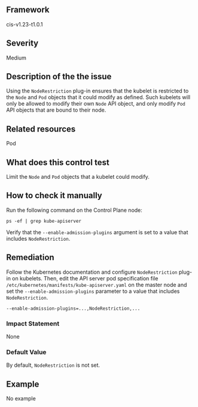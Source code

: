 ## Framework
cis-v1.23-t1.0.1
 
## Severity
Medium

## Description of the the issue
Using the `NodeRestriction` plug-in ensures that the kubelet is restricted to the `Node` and `Pod` objects that it could modify as defined. Such kubelets will only be allowed to modify their own `Node` API object, and only modify `Pod` API objects that are bound to their node.
 
## Related resources
Pod
 
## What does this control test
Limit the `Node` and `Pod` objects that a kubelet could modify.
 
## How to check it manually
Run the following command on the Control Plane node:

 
```
ps -ef | grep kube-apiserver

```
 Verify that the `--enable-admission-plugins` argument is set to a value that includes `NodeRestriction`.
## Remediation
Follow the Kubernetes documentation and configure `NodeRestriction` plug-in on kubelets. Then, edit the API server pod specification file `/etc/kubernetes/manifests/kube-apiserver.yaml` on the master node and set the `--enable-admission-plugins` parameter to a value that includes `NodeRestriction`.

 
```
--enable-admission-plugins=...,NodeRestriction,...

```
 
### Impact Statement
None
### Default Value
By default, `NodeRestriction` is not set.
## Example
No example
